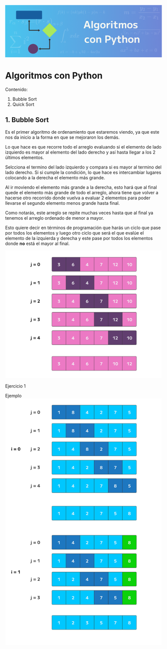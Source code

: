 <img src='src/img/Titular_Algoritmos.png'>

# Algoritmos con Python


Contenido:

1. Bubble Sort
2. Quick Sort



## 1. Bubble Sort

Es el primer algoritmo de ordenamiento que estaremos viendo, ya que este nos da inicio a la forma en que se mejoraron los demás.

Lo que hace es que recorre todo el arreglo evaluando si el elemento de lado izquierdo es mayor al elemento del lado derecho y así hasta llegar a los 2 últimos elementos.

Selcciona el termino del lado izquierdo y compara si es mayor al termino del lado derecho. Si si cumple la condición, lo que hace es intercambiar lugares colocando a la derecha el elemento más grande.

Al ir moviendo el elemento más grande a la derecha, esto hará que al final quede el elemento más grande de todo el arreglo, ahora tiene que volver a hacerse otro recorrido donde vuelva a evaluar 2 elementos para poder llevarse el segundo elemento menos grande hasta final.

Como notarás, este arreglo se repite muchas veces hasta que al final ya tenemos el arreglo ordenado de menor a mayor.

Esto quiere decir en términos de programación que harás un ciclo que pase por todos los elementos y luego otro ciclo que será el que evalúe el elemento de la izquierda y derecha y este pase por todos los elementos donde **no** está el mayor al final.


<img src='src/img/BubbleSort.png'>

Ejercicio 1

Ejemplo
<img src='src/img/BubbleSort2.png'>
